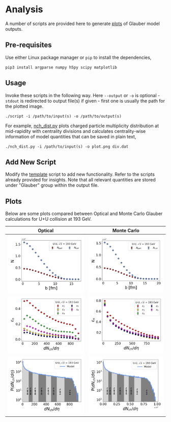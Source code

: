 # Analysis

A number of scripts are provided here to generate 
[plots](plot) of Glauber model outputs.

## Pre-requisites

Use either Linux package manager or `pip` to install
the dependencies,

```shell
pip3 install argparse numpy h5py scipy matplotlib
```

## Usage

Invoke these scripts in the following way. Here `--output`
or `-o` is optional - `stdout` is redirected to output
file(s) if given - first one is usually the path for the
plotted image.

```shell
./script -i /path/to/input(s) -o /path/to/output(s)
```

For example, [nch_dist.py](nch_dist.py) plots charged particle
multiplicity distribution at mid-rapidity with centrality
divisions and calculates centrality-wise information of
model quantities that can be saved in plain text,

```shell
./nch_dist.py -i /path/to/input(s) -o plot.png div.dat
```

## Add New Script

Modify the [template](template.py) script to add new functionality.
Refer to the scripts already provided for insights. Note
that all relevant quantities are stored under "Glauber"
group within the output file.

## Plots

Below are some plots compared between Optical and Monte
Carlo Glauber calculations for U+U collision at 193 GeV.

| Optical | Monte Carlo |
| ------------- | ------------- |
| ![](plot/opt_npart_ncoll_b_uu.png) | ![](plot/mc_npart_ncoll_b_uu.png) |
| ![](plot/opt_en_nch_uu.png) | ![](plot/mc_en_nch_uu.png) |
| ![](plot/opt_nch_dist_uu.png) | ![](plot/mc_nch_dist_uu.png) |